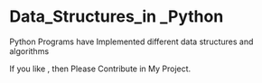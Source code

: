 # Data_Structures_in _Python
 Python Programs have Implemented different data structures and algorithms

If you like , then Please Contribute in My Project.
